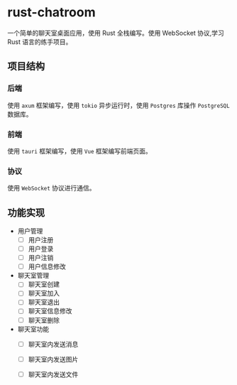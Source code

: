 # rust-chatroom

一个简单的聊天室桌面应用，使用 Rust 全栈编写。使用 WebSocket 协议,学习 Rust 语言的练手项目。

## 项目结构

### 后端

使用 `axum` 框架编写，使用 `tokio` 异步运行时，使用 `Postgres` 库操作 `PostgreSQL` 数据库。

### 前端

使用 `tauri` 框架编写，使用 `Vue` 框架编写前端页面。

### 协议

使用 `WebSocket` 协议进行通信。

## 功能实现

- 用户管理
  - [ ] 用户注册
  - [ ] 用户登录
  - [ ] 用户注销
  - [ ] 用户信息修改
- 聊天室管理
  - [ ] 聊天室创建
  - [ ] 聊天室加入
  - [ ] 聊天室退出
  - [ ] 聊天室信息修改
  - [ ] 聊天室删除
- 聊天室功能
  - [ ] 聊天室内发送消息
  - [ ] 聊天室内发送图片
  - [ ] 聊天室内发送文件

